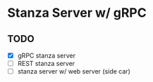 # Stanza Server w/ gRPC 

## TODO
- [x] gRPC stanza server 
- [ ] REST stanza server 
- [ ] stanza server w/ web server (side car)
